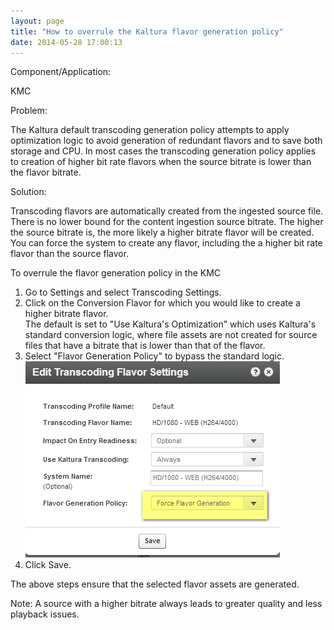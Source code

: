 ```yaml
---
layout: page
title: "How to overrule the Kaltura flavor generation policy"
date: 2014-05-28 17:00:13
---
```


<p class="mce-heading-4">
  Component/Application:
</p>

KMC

<p class="mce-heading-4">
  Problem: 
</p>

The Kaltura default transcoding generation policy attempts to apply optimization logic to avoid generation of redundant flavors and to save both storage and CPU. In most cases the transcoding generation policy applies to creation of higher bit rate flavors when the source bitrate is lower than the flavor bitrate.

<p class="mce-heading-4">
  Solution:
</p>

Transcoding flavors are automatically created from the ingested source file. There is no lower bound for the content ingestion source bitrate. The higher the source bitrate is, the more likely a higher bitrate flavor will be created. You can force the system to create any flavor, including the a higher bit rate flavor than the source flavor.

  
<span class="mce-procedure">To overrule the flavor generation policy in the KMC</span>

1.  Go to Settings and select Transcoding Settings.
2.  Click on the Conversion Flavor for which you would like to create a higher bitrate flavor.  
    The default is set to "Use Kaltura's Optimization" which uses Kaltura's standard conversion logic, where file assets are not created for source files that have a bitrate that is lower than that of the flavor. 
3.  Select "Flavor Generation Policy" to bypass the standard logic.  
    <img src="../../assets/1440">
4.  Click Save. 

The above steps ensure that the selected flavor assets are generated.

<span>Note: A source with a higher bitrate always leads to </span><span>greater quality and less playback issues. </span>  
<span><br /></span>